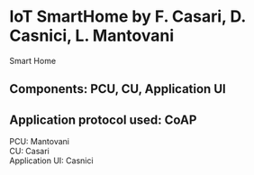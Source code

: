 # IoT SmartHome by F. Casari, D. Casnici, L. Mantovani
Smart Home
## Components: PCU, CU, Application UI
## Application protocol used: CoAP 

PCU: Mantovani \
CU: Casari \
Application UI: Casnici 
